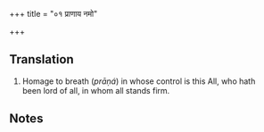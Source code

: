 +++
title = "०१ प्राणाय नमो"

+++
## Translation
1. Homage to breath (*prāṇá*) in whose control is this All, who hath  
been lord of all, in whom all stands firm.

## Notes

